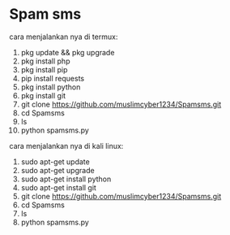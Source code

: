 # Spam sms

cara menjalankan nya di termux:

1. pkg update && pkg upgrade
2. pkg install php
3. pkg install pip
4. pip install requests
5. pkg install python
6. pkg install git
7. git clone https://github.com/muslimcyber1234/Spamsms.git
8. cd Spamsms
9. ls
10. python spamsms.py




cara menjalankan nya di kali linux:

1. sudo apt-get update
2. sudo apt-get upgrade
3. sudo apt-get install python
4. sudo apt-get install git
5. git clone https://github.com/muslimcyber1234/Spamsms.git
6. cd Spamsms
7. ls
8. python spamsms.py
